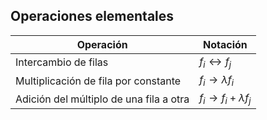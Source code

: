 ## Operaciones elementales


| Operación                               | Notación                          |
| --------------------------------------- | --------------------------------- |
| Intercambio de filas                    | $f_{i} \leftrightarrow f_{j}$     |
| Multiplicación de fila por constante    | $f_{i} \to \lambda f_{i}$         |
| Adición del múltiplo de una fila a otra | $f_{i} \to f_{i} + \lambda f_{j}$ |
